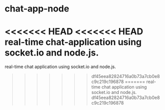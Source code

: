 # chat-app-node
<<<<<<< HEAD
<<<<<<< HEAD
real-time chat-application using socket.io and node.js.
=======
real-time chat application using socket.io and node.js.
>>>>>>> df45eea82824716a0b73a7cb0e8c9c219c196878
=======
real-time chat application using socket.io and node.js.
>>>>>>> df45eea82824716a0b73a7cb0e8c9c219c196878
